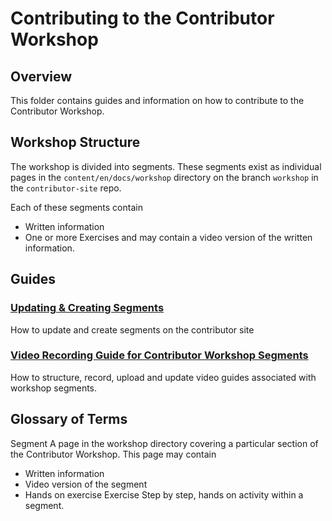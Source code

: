 # Contributing to the Contributor Workshop

## Overview

This folder contains guides and information on how to contribute to the Contributor Workshop.

## Workshop Structure

The workshop is divided into segments. These segments exist as individual pages in the ``content/en/docs/workshop`` directory on the branch ``workshop`` in the ``contributor-site`` repo.

Each of these segments contain
* Written information
* One or more Exercises
and may contain a video version of the written information.

## Guides

### [Updating & Creating Segments](updating-segment.md)

How to update and create segments on the contributor site

### [Video Recording Guide for Contributor Workshop Segments](videoguide.md)

How to structure, record, upload and update video guides associated with workshop segments.

## Glossary of Terms

Segment
  A page in the workshop directory covering a particular section of the Contributor Workshop.
  This page may contain
  * Written information
  * Video version of the segment
  * Hands on exercise
Exercise
  Step by step, hands on activity within a segment.